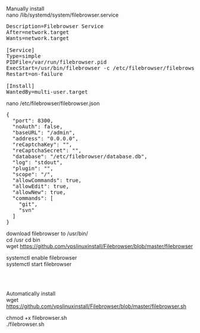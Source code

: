 Manually install  
nano /lib/systemd/system/filebrowser.service  
<pre>
Description=Filebrowser Service  
After=network.target  
Wants=network.target  

[Service]  
Type=simple  
PIDFile=/var/run/filebrowser.pid  
ExecStart=/usr/bin/filebrowser -c /etc/filebrowser/filebrowser.json  
Restart=on-failure  

[Install]  
WantedBy=multi-user.target
</pre>







nano /etc/filebrowser/filebrowser.json  
<pre>
{  
  "port": 8300,  
  "noAuth": false,  
  "baseURL": "/admin",  
  "address": "0.0.0.0",  
  "reCaptchaKey": "",  
  "reCaptchaSecret": "",  
  "database": "/etc/filebrowser/database.db",  
  "log": "stdout",  
  "plugin": "",  
  "scope": "/",  
  "allowCommands": true,  
  "allowEdit": true,  
  "allowNew": true,  
  "commands": [  
    "git",  
    "svn"  
  ]  
}  
</pre>















download filebrowser to /usr/bin/  
cd /usr
cd bin  
wget https://github.com/vpslinuxinstall/Filebrowser/blob/master/filebrowser
  
systemctl enable filebrowser    
systemctl start filebrowser  








<br>








</br>








Automatically install  
wget https://github.com/vpslinuxinstall/Filebrowser/blob/master/filebrowser.sh
  
chmod +x filebrowser.sh  
./filebrowser.sh




































